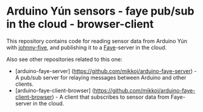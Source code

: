 Arduino Yún sensors - faye pub/sub in the cloud - browser-client
===

This repository contains code for reading sensor data from Arduino Yún with [johnny-five](https://github.com/rwaldron/johnny-five/),
and publishing it to a [Faye](http://faye.jcoglan.com/)-server in the cloud.

Also see other repositories related to this one:

- [arduino-faye-server] (https://github.com/mikkoj/arduino-faye-server) - A pub/sub server for relaying messages between Arduino and other clients. 
- [arduino-faye-client-browser] (https://github.com/mikkoj/arduino-faye-client-browser) - A client that subscribes to sensor data from Faye-server in the cloud.
